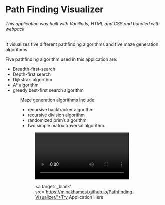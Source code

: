 <h1> Path Finding Visualizer</h1>

<h6>This application was built with VanillaJs, HTML and CSS and bundled with webpack</h6>

<p>It visualizes five different pathfinding algorithms and five maze generation algorithms.</p>

<p>Five pathfinding algorithm used in this application are:</p>
<ul>
<li> Breadth-first-search</li>
<li>Depth-first search</li>
<li>Dijkstra’s algorithm</li>
<li> A* algorithm</li>
<li>greedy best-first search algorithm</li>
<ul>

<p>Maze generation algorithms include:</p>
<ul>
<li> recursive backtracker algorithm</li>
<li>recursive division algorithm</li>
<li>randomized prim’s algorithm</li>
<li>two simple matrix traversal algorithm.</li>
<ul>

<video src='https://www.youtube.com/watch?v=L90WeWA-JQQ'></video>

<a target:'_blank' src='https://minakhamesi.github.io/Pathfinding-Visualizer/'>Try Application Here
</a>